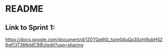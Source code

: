 # README

## Link to Sprint 1: 
https://docs.google.com/document/d/1Z0TQg6t0_hzm04uQa3Sxht9ubH526gfCtT366ddC99U/edit?usp=sharing



 


 


